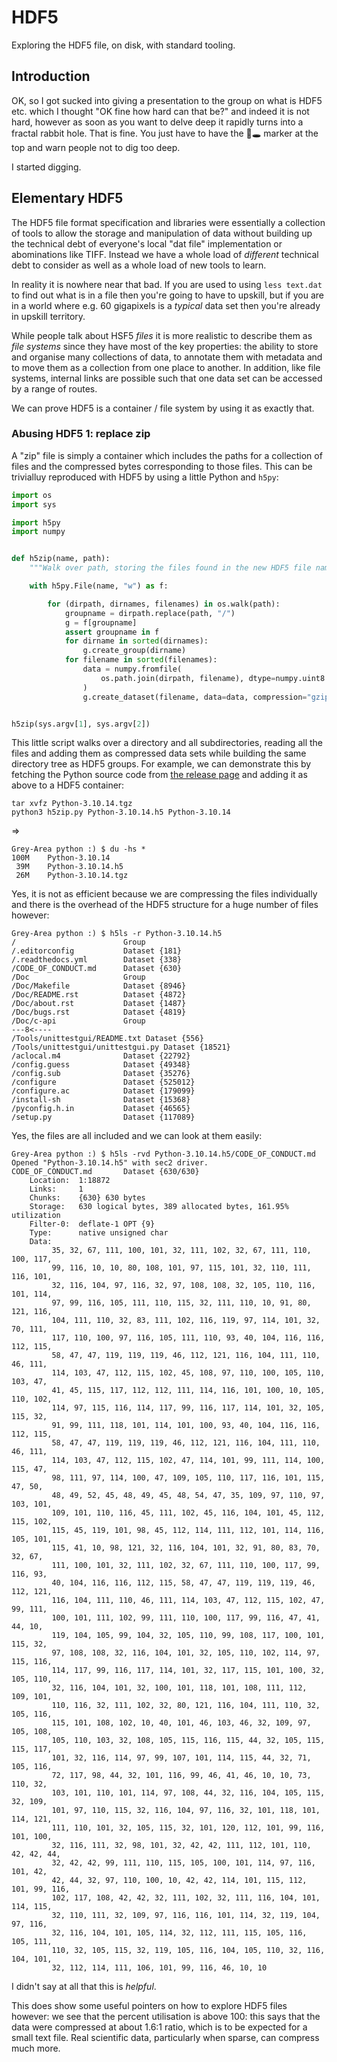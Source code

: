 # HDF5

Exploring the HDF5 file, on disk, with standard tooling.

## Introduction

OK, so I got sucked into giving a presentation to the group on what is HDF5 etc. which I thought "OK fine how hard can that be?" and indeed it is not hard, however as soon as you want to delve deep it rapidly turns into a fractal rabbit hole. That is fine. You just have to have the 🐰🕳 marker at the top and warn people not to dig too deep.

I started digging.

## Elementary HDF5

The HDF5 file format specification and libraries were essentially a collection of tools to allow the storage and manipulation of data without building up the technical debt of everyone's local "dat file" implementation or abominations like TIFF. Instead we have a whole load of _different_ technical debt to consider as well as a whole load of new tools to learn.

In reality it is nowhere near that bad. If you are used to using `less text.dat` to find out what is in a file then you're going to have to upskill, but if you are in a world where e.g. 60 gigapixels is a _typical_ data set then you're already in upskill territory.

While people talk about HSF5 _files_ it is more realistic to describe them as _file systems_ since they have most of the key properties: the ability to store and organise many collections of data, to annotate them with metadata and to move them as a collection from one place to another. In addition, like file systems, internal links are possible such that one data set can be accessed by a range of routes.

We can prove HDF5 is a container / file system by using it as exactly that.

### Abusing HDF5 1: replace zip

A "zip" file is simply a container which includes the paths for a collection of files and the compressed bytes corresponding to those files. This can be trivialluy reproduced with HDF5 by using a little Python and `h5py`:

```python
import os
import sys

import h5py
import numpy


def h5zip(name, path):
    """Walk over path, storing the files found in the new HDF5 file name"""

    with h5py.File(name, "w") as f:

        for (dirpath, dirnames, filenames) in os.walk(path):
            groupname = dirpath.replace(path, "/")
            g = f[groupname]
            assert groupname in f
            for dirname in sorted(dirnames):
                g.create_group(dirname)
            for filename in sorted(filenames):
                data = numpy.fromfile(
                    os.path.join(dirpath, filename), dtype=numpy.uint8
                )
                g.create_dataset(filename, data=data, compression="gzip", compression_opts=9)


h5zip(sys.argv[1], sys.argv[2])
```

This little script walks over a directory and all subdirectories, reading all the files and adding them as compressed data sets while building the same directory tree as HDF5 groups. For example, we can demonstrate this by fetching the Python source code from [the release page](https://www.python.org/downloads/release/python-31014/) and adding it as above to a HDF5 container:

```
tar xvfz Python-3.10.14.tgz
python3 h5zip.py Python-3.10.14.h5 Python-3.10.14
```

=>

```
Grey-Area python :) $ du -hs *
100M	Python-3.10.14
 39M	Python-3.10.14.h5
 26M	Python-3.10.14.tgz
```

Yes, it is not as efficient because we are compressing the files individually and there is the overhead of the HDF5 structure for a huge number of files however:

```
Grey-Area python :) $ h5ls -r Python-3.10.14.h5
/                        Group
/.editorconfig           Dataset {181}
/.readthedocs.yml        Dataset {338}
/CODE_OF_CONDUCT.md      Dataset {630}
/Doc                     Group
/Doc/Makefile            Dataset {8946}
/Doc/README.rst          Dataset {4872}
/Doc/about.rst           Dataset {1487}
/Doc/bugs.rst            Dataset {4819}
/Doc/c-api               Group
---8<----
/Tools/unittestgui/README.txt Dataset {556}
/Tools/unittestgui/unittestgui.py Dataset {18521}
/aclocal.m4              Dataset {22792}
/config.guess            Dataset {49348}
/config.sub              Dataset {35276}
/configure               Dataset {525012}
/configure.ac            Dataset {179099}
/install-sh              Dataset {15368}
/pyconfig.h.in           Dataset {46565}
/setup.py                Dataset {117089}
```

Yes, the files are all included and we can look at them easily:

```
Grey-Area python :) $ h5ls -rvd Python-3.10.14.h5/CODE_OF_CONDUCT.md
Opened "Python-3.10.14.h5" with sec2 driver.
CODE_OF_CONDUCT.md       Dataset {630/630}
    Location:  1:18872
    Links:     1
    Chunks:    {630} 630 bytes
    Storage:   630 logical bytes, 389 allocated bytes, 161.95% utilization
    Filter-0:  deflate-1 OPT {9}
    Type:      native unsigned char
    Data:
         35, 32, 67, 111, 100, 101, 32, 111, 102, 32, 67, 111, 110, 100, 117,
         99, 116, 10, 10, 80, 108, 101, 97, 115, 101, 32, 110, 111, 116, 101,
         32, 116, 104, 97, 116, 32, 97, 108, 108, 32, 105, 110, 116, 101, 114,
         97, 99, 116, 105, 111, 110, 115, 32, 111, 110, 10, 91, 80, 121, 116,
         104, 111, 110, 32, 83, 111, 102, 116, 119, 97, 114, 101, 32, 70, 111,
         117, 110, 100, 97, 116, 105, 111, 110, 93, 40, 104, 116, 116, 112, 115,
         58, 47, 47, 119, 119, 119, 46, 112, 121, 116, 104, 111, 110, 46, 111,
         114, 103, 47, 112, 115, 102, 45, 108, 97, 110, 100, 105, 110, 103, 47,
         41, 45, 115, 117, 112, 112, 111, 114, 116, 101, 100, 10, 105, 110, 102,
         114, 97, 115, 116, 114, 117, 99, 116, 117, 114, 101, 32, 105, 115, 32,
         91, 99, 111, 118, 101, 114, 101, 100, 93, 40, 104, 116, 116, 112, 115,
         58, 47, 47, 119, 119, 119, 46, 112, 121, 116, 104, 111, 110, 46, 111,
         114, 103, 47, 112, 115, 102, 47, 114, 101, 99, 111, 114, 100, 115, 47,
         98, 111, 97, 114, 100, 47, 109, 105, 110, 117, 116, 101, 115, 47, 50,
         48, 49, 52, 45, 48, 49, 45, 48, 54, 47, 35, 109, 97, 110, 97, 103, 101,
         109, 101, 110, 116, 45, 111, 102, 45, 116, 104, 101, 45, 112, 115, 102,
         115, 45, 119, 101, 98, 45, 112, 114, 111, 112, 101, 114, 116, 105, 101,
         115, 41, 10, 98, 121, 32, 116, 104, 101, 32, 91, 80, 83, 70, 32, 67,
         111, 100, 101, 32, 111, 102, 32, 67, 111, 110, 100, 117, 99, 116, 93,
         40, 104, 116, 116, 112, 115, 58, 47, 47, 119, 119, 119, 46, 112, 121,
         116, 104, 111, 110, 46, 111, 114, 103, 47, 112, 115, 102, 47, 99, 111,
         100, 101, 111, 102, 99, 111, 110, 100, 117, 99, 116, 47, 41, 44, 10,
         119, 104, 105, 99, 104, 32, 105, 110, 99, 108, 117, 100, 101, 115, 32,
         97, 108, 108, 32, 116, 104, 101, 32, 105, 110, 102, 114, 97, 115, 116,
         114, 117, 99, 116, 117, 114, 101, 32, 117, 115, 101, 100, 32, 105, 110,
         32, 116, 104, 101, 32, 100, 101, 118, 101, 108, 111, 112, 109, 101,
         110, 116, 32, 111, 102, 32, 80, 121, 116, 104, 111, 110, 32, 105, 116,
         115, 101, 108, 102, 10, 40, 101, 46, 103, 46, 32, 109, 97, 105, 108,
         105, 110, 103, 32, 108, 105, 115, 116, 115, 44, 32, 105, 115, 115, 117,
         101, 32, 116, 114, 97, 99, 107, 101, 114, 115, 44, 32, 71, 105, 116,
         72, 117, 98, 44, 32, 101, 116, 99, 46, 41, 46, 10, 10, 73, 110, 32,
         103, 101, 110, 101, 114, 97, 108, 44, 32, 116, 104, 105, 115, 32, 109,
         101, 97, 110, 115, 32, 116, 104, 97, 116, 32, 101, 118, 101, 114, 121,
         111, 110, 101, 32, 105, 115, 32, 101, 120, 112, 101, 99, 116, 101, 100,
         32, 116, 111, 32, 98, 101, 32, 42, 42, 111, 112, 101, 110, 42, 42, 44,
         32, 42, 42, 99, 111, 110, 115, 105, 100, 101, 114, 97, 116, 101, 42,
         42, 44, 32, 97, 110, 100, 10, 42, 42, 114, 101, 115, 112, 101, 99, 116,
         102, 117, 108, 42, 42, 32, 111, 102, 32, 111, 116, 104, 101, 114, 115,
         32, 110, 111, 32, 109, 97, 116, 116, 101, 114, 32, 119, 104, 97, 116,
         32, 116, 104, 101, 105, 114, 32, 112, 111, 115, 105, 116, 105, 111,
         110, 32, 105, 115, 32, 119, 105, 116, 104, 105, 110, 32, 116, 104, 101,
         32, 112, 114, 111, 106, 101, 99, 116, 46, 10, 10
```

I didn't say at all that this is _helpful_.

This does show some useful pointers on how to explore HDF5 files however: we see that the percent utilisation is above 100: this says that the data were compressed at about 1.6:1 ratio, which is to be expected for a small text file. Real scientific data, particularly when sparse, can compress much more.
